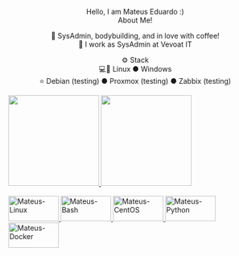 <p align="center">Hello, I am Mateus Eduardo :)
<br>About Me!<br>

<p align="center">🙋 SysAdmin, bodybuilding, and in love with coffee!
<br>💼 I work as SysAdmin at Vevoat IT

<p align="center">⚙️ Stack
<br>💻🐧 Linux ● Windows
<br>⭐ Debian (testing) ● Proxmox (testing) ● Zabbix (testing)<br>

<div>
  <a href="https://github.com/mmateuseduardo">
  <img height="180em" src="https://github-readme-stats.vercel.app/api?username=mmateuseduardo&show_icons=true&theme=midnight-purple&include_all_commits=true&count_private=true"/>
  <img height="180em" src="https://github-readme-stats.vercel.app/api/top-langs/?username=mmateuseduardo&layout=compact&langs_count=16&theme=midnight-purple"/>
  </div
  
<div style="display: inline_block"><br>
  <img align"center" alt="Mateus-Linux" height="50" width="100" src="https://cdn.jsdelivr.net/gh/devicons/devicon/icons/debian/debian-original.svg">
  <img align"center" alt="Mateus-Bash" height="50" width="100" src="https://cdn.jsdelivr.net/gh/devicons/devicon/icons/bash/bash-original.svg">
  <img align"center" alt="Mateus-CentOS" height="50" width="100" src="https://cdn.jsdelivr.net/gh/devicons/devicon/icons/centos/centos-original.svg">
  <img align"center" alt="Mateus-Python" height="50" width="100" src="https://cdn.jsdelivr.net/gh/devicons/devicon/icons/python/python-original.svg">
  <img align"center" alt="Mateus-Docker" height="50" width="100" src="https://cdn.jsdelivr.net/gh/devicons/devicon/icons/docker/docker-original.svg">
</div>   
